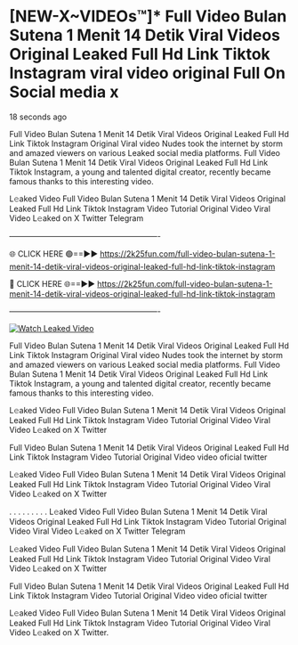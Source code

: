 # [NEW-X~VIDEOs™]* Full Video Bulan Sutena 1 Menit 14 Detik Viral Videos Original Leaked Full Hd Link Tiktok Instagram viral video original Full On Social media x

18 seconds ago

Full Video Bulan Sutena 1 Menit 14 Detik Viral Videos Original Leaked Full Hd Link Tiktok Instagram Original Viral video Nudes took the internet by storm and amazed viewers on various Leaked social media platforms. Full Video Bulan Sutena 1 Menit 14 Detik Viral Videos Original Leaked Full Hd Link Tiktok Instagram, a young and talented digital creator, recently became famous thanks to this interesting video.

L𝚎aked Video Full Video Bulan Sutena 1 Menit 14 Detik Viral Videos Original Leaked Full Hd Link Tiktok Instagram Video Tutorial Original Video Viral Video L𝚎aked on X Twitter Telegram

———————————————————-

🌐 CLICK HERE 🟢==►► https://2k25fun.com/full-video-bulan-sutena-1-menit-14-detik-viral-videos-original-leaked-full-hd-link-tiktok-instagram

🔴 CLICK HERE 🌐==►► https://2k25fun.com/full-video-bulan-sutena-1-menit-14-detik-viral-videos-original-leaked-full-hd-link-tiktok-instagram

———————————————————-

[![Watch Leaked Video](https://miro.medium.com/v2/resize:fit:828/format:webp/1*cilzJN44JGOrTw9NJCrNHA.gif "Watch Leaked Video")](https://2k25fun.com/full-video-bulan-sutena-1-menit-14-detik-viral-videos-original-leaked-full-hd-link-tiktok-instagram)

Full Video Bulan Sutena 1 Menit 14 Detik Viral Videos Original Leaked Full Hd Link Tiktok Instagram Original Viral video Nudes took the internet by storm and amazed viewers on various Leaked social media platforms. Full Video Bulan Sutena 1 Menit 14 Detik Viral Videos Original Leaked Full Hd Link Tiktok Instagram, a young and talented digital creator, recently became famous thanks to this interesting video.

L𝚎aked Video Full Video Bulan Sutena 1 Menit 14 Detik Viral Videos Original Leaked Full Hd Link Tiktok Instagram Video Tutorial Original Video Viral Video L𝚎aked on X Twitter

Full Video Bulan Sutena 1 Menit 14 Detik Viral Videos Original Leaked Full Hd Link Tiktok Instagram Video Tutorial Original Video video oficial twitter

L𝚎aked Video Full Video Bulan Sutena 1 Menit 14 Detik Viral Videos Original Leaked Full Hd Link Tiktok Instagram Video Tutorial Original Video Viral Video L𝚎aked on X Twitter

. . . . . . . . . L𝚎aked Video Full Video Bulan Sutena 1 Menit 14 Detik Viral Videos Original Leaked Full Hd Link Tiktok Instagram Video Tutorial Original Video Viral Video L𝚎aked on X Twitter Telegram

L𝚎aked Video Full Video Bulan Sutena 1 Menit 14 Detik Viral Videos Original Leaked Full Hd Link Tiktok Instagram Video Tutorial Original Video Viral Video L𝚎aked on X Twitter

Full Video Bulan Sutena 1 Menit 14 Detik Viral Videos Original Leaked Full Hd Link Tiktok Instagram Video Tutorial Original Video video oficial twitter

L𝚎aked Video Full Video Bulan Sutena 1 Menit 14 Detik Viral Videos Original Leaked Full Hd Link Tiktok Instagram Video Tutorial Original Video Viral Video L𝚎aked on X Twitter.